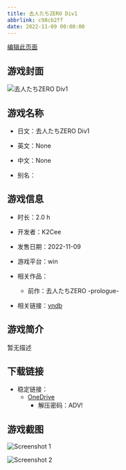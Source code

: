 ```yaml
---
title: 去人たちZERO Div1
abbrlink: c98cb2ff
date: 2022-11-09 00:00:00
---
```

[编辑此页面](https://github.com/ACG-3/ADV3-source/blob/main/source/_posts/games/%E5%8E%BB%E4%BA%BA%E3%81%9F%E3%81%A1ZERO%20Div1.md)

## 游戏封面

![去人たちZERO Div1](https://pan.timero.xyz/d/onedrive/img_lib_001/%E5%8E%BB%E4%BA%BA%E3%81%9F%E3%81%A1ZERO%20Div1_cover.avif)


## 游戏名称

- 日文：去人たちZERO Div1
- 英文：None
- 中文：None

- 别名：


## 游戏信息

- 时长：2.0 h
- 开发者：K2Cee
- 发售日期：2022-11-09
- 游戏平台：win
- 相关作品：
   - 前作：去人たちZERO -prologue-

- 相关链接：[vndb](https://vndb.org/v35807)


## 游戏简介

暂无描述


## 下载链接

- 稳定链接：
    - [OneDrive](https://pan.timero.xyz/onedrive/adv_lib_001/%E5%8E%BB%E4%BA%BA%E3%81%9F%E3%81%A1ZERO%20Div1)
        - 解压密码：ADV!



## 游戏截图


![Screenshot 1](https://pan.timero.xyz/d/onedrive/img_lib_001/%E5%8E%BB%E4%BA%BA%E3%81%9F%E3%81%A1ZERO%20Div1_Screenshot_1.avif)

![Screenshot 2](https://pan.timero.xyz/d/onedrive/img_lib_001/%E5%8E%BB%E4%BA%BA%E3%81%9F%E3%81%A1ZERO%20Div1_Screenshot_2.avif)

